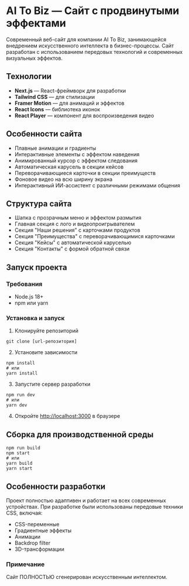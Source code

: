 # AI To Biz — Сайт с продвинутыми эффектами

Современный веб-сайт для компании AI To Biz, занимающейся внедрением искусственного интеллекта в бизнес-процессы. Сайт разработан с использованием передовых технологий и современных визуальных эффектов.

## Технологии

- **Next.js** — React-фреймворк для разработки
- **Tailwind CSS** — для стилизации
- **Framer Motion** — для анимаций и эффектов
- **React Icons** — библиотека иконок
- **React Player** — компонент для воспроизведения видео

## Особенности сайта

- Плавные анимации и градиенты
- Интерактивные элементы с эффектом наведения
- Анимированный курсор с эффектом следования
- Автоматическая карусель в секции кейсов
- Переворачивающиеся карточки в секции преимуществ
- Фоновое видео на всю ширину экрана
- Интерактивный ИИ-ассистент с различными режимами общения

## Структура сайта

- Шапка с прозрачным меню и эффектом размытия
- Главная секция с лого и видеопроигрывателем
- Секция "Наши решения" с карточками продуктов
- Секция "Преимущества" с переворачивающимися карточками
- Секция "Кейсы" с автоматической каруселью
- Секция "Контакты" с формой обратной связи

## Запуск проекта

### Требования

- Node.js 18+ 
- npm или yarn

### Установка и запуск

1. Клонируйте репозиторий
```
git clone [url-репозитория]
```

2. Установите зависимости
```
npm install
# или
yarn install
```

3. Запустите сервер разработки
```
npm run dev
# или
yarn dev
```

4. Откройте [http://localhost:3000](http://localhost:3000) в браузере

## Сборка для производственной среды

```
npm run build
npm start
# или
yarn build
yarn start
```

## Особенности разработки

Проект полностью адаптивен и работает на всех современных устройствах. При разработке были использованы передовые техники CSS, включая:

- CSS-переменные
- Градиентные эффекты
- Анимации
- Backdrop filter
- 3D-трансформации

### Примечание

Сайт ПОЛНОСТЬЮ сгенерирован искусственным интеллектом.
